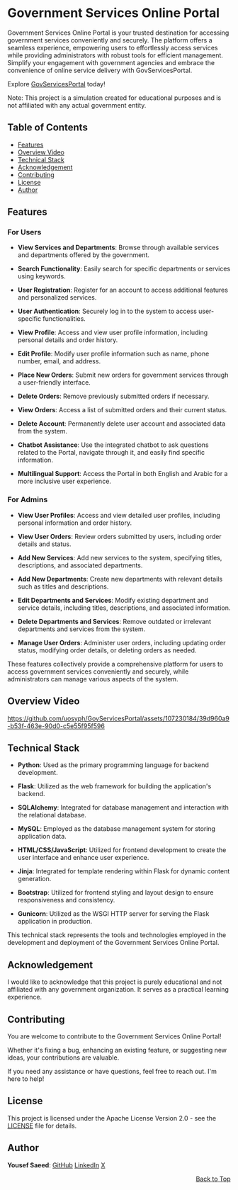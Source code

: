 <a name="readme-top"></a>

# Government Services Online Portal

Government Services Online Portal is your trusted destination for accessing government services conveniently and securely.
The platform offers a seamless experience, empowering users to effortlessly access services while providing administrators with robust tools for efficient management.
Simplify your engagement with government agencies and embrace the convenience of online service delivery with GovServicesPortal.

Explore [GovServicesPortal](https://govservicesportal.onrender.com/) today!

Note: This project is a simulation created for educational purposes and is not affiliated with any actual government entity.

## Table of Contents

- [Features](#features)
- [Overview Video](#overview-video)
- [Technical Stack](#technical-stack)
- [Acknowledgement](#acknowledgement)
- [Contributing](#contributing)
- [License](#license)
- [Author](#author)

## Features

### For Users

- **View Services and Departments**: Browse through available services and departments offered by the government.

- **Search Functionality**: Easily search for specific departments or services using keywords.

- **User Registration**: Register for an account to access additional features and personalized services.

- **User Authentication**: Securely log in to the system to access user-specific functionalities.

- **View Profile**: Access and view user profile information, including personal details and order history.

- **Edit Profile**: Modify user profile information such as name, phone number, email, and address.

- **Place New Orders**: Submit new orders for government services through a user-friendly interface.

- **Delete Orders**: Remove previously submitted orders if necessary.

- **View Orders**: Access a list of submitted orders and their current status.

- **Delete Account**: Permanently delete user account and associated data from the system.

- **Chatbot Assistance**: Use the integrated chatbot to ask questions related to the Portal, navigate through it, and easily find specific information.

- **Multilingual Support**: Access the Portal in both English and Arabic for a more inclusive user experience.

### For Admins

- **View User Profiles**: Access and view detailed user profiles, including personal information and order history.

- **View User Orders**: Review orders submitted by users, including order details and status.

- **Add New Services**: Add new services to the system, specifying titles, descriptions, and associated departments.

- **Add New Departments**: Create new departments with relevant details such as titles and descriptions.

- **Edit Departments and Services**: Modify existing department and service details, including titles, descriptions, and associated information.

- **Delete Departments and Services**: Remove outdated or irrelevant departments and services from the system.

- **Manage User Orders**: Administer user orders, including updating order status, modifying order details, or deleting orders as needed.

These features collectively provide a comprehensive platform for users to access government services conveniently and securely,
while administrators can manage various aspects of the system.

## Overview Video

https://github.com/uosyph/GovServicesPortal/assets/107230184/39d960a9-b53f-463e-90d0-c5e55f95f596

## Technical Stack

- **Python**: Used as the primary programming language for backend development.
  
- **Flask**: Utilized as the web framework for building the application's backend.

- **SQLAlchemy**: Integrated for database management and interaction with the relational database.

- **MySQL**: Employed as the database management system for storing application data.

- **HTML/CSS/JavaScript**: Utilized for frontend development to create the user interface and enhance user experience.

- **Jinja**: Integrated for template rendering within Flask for dynamic content generation.

- **Bootstrap**: Utilized for frontend styling and layout design to ensure responsiveness and consistency.

- **Gunicorn**: Utilized as the WSGI HTTP server for serving the Flask application in production.

This technical stack represents the tools and technologies employed in the development and deployment of the Government Services Online Portal.

## Acknowledgement

I would like to acknowledge that this project is purely educational and not affiliated with any government organization.
It serves as a practical learning experience.

## Contributing

You are welcome to contribute to the Government Services Online Portal!

Whether it's fixing a bug, enhancing an existing feature, or suggesting new ideas, your contributions are valuable.

If you need any assistance or have questions, feel free to reach out. I'm here to help!

## License

This project is licensed under the Apache License Version 2.0 - see the [LICENSE](LICENSE) file for details.

## Author

**Yousef Saeed**:
[GitHub](https://github.com/uosyph)
[LinkedIn](https://linkedin.com/in/uosyph)
[X](https://twitter.com/uosyph)

<p align="right"><a href="#readme-top">Back to Top</a></p>
